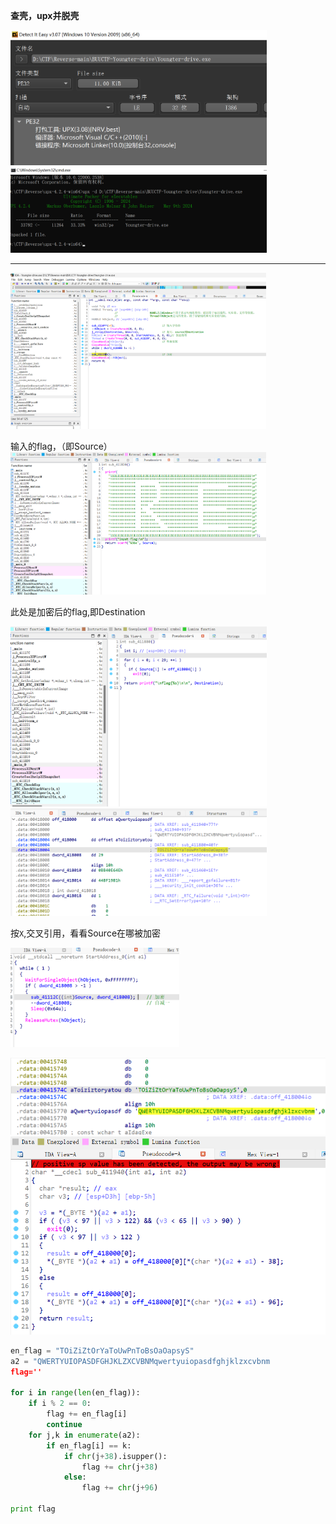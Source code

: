 **查壳，upx并脱壳**

<img src="./image.png" alt="示例图片" style="zoom:40%;"/>
<img src="./image-1.png" alt="示例图片" style="zoom:40%;"/>

---

<img src="./image-5.png" alt="示例图片" style="zoom:40%;"/>



输入的flag，（即Source）
<img src="./image-2.png" alt="示例图片" style="zoom:40%;"/>

此处是加密后的flag,即Destination

<img src="./image-3.png" alt="示例图片" style="zoom:40%;"/>
<img src="./image-6.png" alt="示例图片" style="zoom:40%;"/>

按`X`,交叉引用，看看Source在哪被加密

<img src="./image-8.png" alt="示例图片" style="zoom:40%;"/>

![alt text](image-9.png)
![alt text](image-10.png)
```python
en_flag = "TOiZiZtOrYaToUwPnToBsOaOapsyS"
a2 = "QWERTYUIOPASDFGHJKLZXCVBNMqwertyuiopasdfghjklzxcvbnm
flag=''

for i in range(len(en_flag)):
    if i % 2 == 0:
        flag += en_flag[i]
        continue
    for j,k in enumerate(a2):
        if en_flag[i] == k:
            if chr(j+38).isupper():
                flag += chr(j+38)
            else:
                flag += chr(j+96)

print flag

```